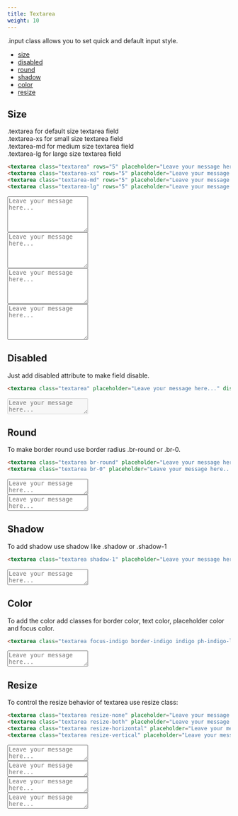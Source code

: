 ```yaml
---
title: Textarea
weight: 10
---
```


<span class="hljs-keyword">.input</span> class allows you to set quick and default input style.

* [size](#size)
* [disabled](#disabled)
* [round](#round)
* [shadow](#shadow)
* [color](#color)
* [resize](#resize)

## Size

<div> <span class="hljs-keyword">.textarea</span> for default size textarea field</div>
<div> <span class="hljs-keyword">.textarea-xs</span> for small size textarea field</div>
<div> <span class="hljs-keyword">.textarea-md</span> for medium size textarea field</div>
<div> <span class="hljs-keyword">.textarea-lg</span> for large size textarea field</div>

```html
<textarea class="textarea" rows="5" placeholder="Leave your message here..."></textarea>
<textarea class="textarea-xs" rows="5" placeholder="Leave your message here..."></textarea>
<textarea class="textarea-md" rows="5" placeholder="Leave your message here..."></textarea>
<textarea class="textarea-lg" rows="5" placeholder="Leave your message here..."></textarea>
```
<div class="p-5 border br-b-8 flex flex-column">
    <div class="p-3">
        <textarea class="textarea" rows="5" placeholder="Leave your message here..."></textarea>
    </div>
    <div class="p-3">
        <textarea class="textarea-xs" rows="5" placeholder="Leave your message here..."></textarea>
    </div>
    <div class="p-3">
        <textarea class="textarea-md" rows="5" placeholder="Leave your message here..."></textarea>
    </div>
    <div class="p-3">
        <textarea class="textarea-lg" rows="5" placeholder="Leave your message here..."></textarea>
    </div>
</div>

## Disabled

<div> Just add disabled attribute to make field disable.</div>

```html
<textarea class="textarea" placeholder="Leave your message here..." disabled></textarea>
```

<div class="p-5 border br-b-8 flex flex-column">
    <div class="p-3">
        <textarea class="textarea" placeholder="Leave your message here..." disabled></textarea>
    </div>
</div>

## Round

<div> To make border round use border radius <span class="hljs-keyword">.br-round</span> or <span class="hljs-keyword">.br-0</span>.</div>

```html
<textarea class="textarea br-round" placeholder="Leave your message here..."></textarea>
<textarea class="textarea br-0" placeholder="Leave your message here..."></textarea>
```

<div class="p-5 border br-b-8 flex flex-column">
    <div class="p-3">
        <textarea class="textarea br-round" placeholder="Leave your message here..."></textarea>
    </div>
    <div class="p-3">
        <textarea class="textarea br-0" placeholder="Leave your message here..."></textarea>
    </div>
</div>


## Shadow
To add shadow use shadow like <span class="hljs-keyword">.shadow</span> or <span class="hljs-keyword">.shadow-1</span>

```html
<textarea class="textarea shadow-1" placeholder="Leave your message here..."></textarea>
```

<div class="p-5 border br-b-8 flex flex-column">
    <div class="p-3">
        <textarea class="textarea shadow-1" placeholder="Leave your message here..."></textarea>
    </div>
</div>

## Color
To add the color add classes for border color, text color, placeholder color and focus color.

```html
<textarea class="textarea focus-indigo border-indigo indigo ph-indigo-lighter"></textarea>
```

<div class="p-5 border br-b-8 flex flex-column">
    <div class="p-3">
        <textarea class="textarea focus-indigo border-indigo indigo ph-indigo-lighter" placeholder="Leave your message here..."></textarea>
    </div>
</div>

## Resize

To control the resize behavior of textarea use resize class:

```html
<textarea class="textarea resize-none" placeholder="Leave your message here..."></textarea>
<textarea class="textarea resize-both" placeholder="Leave your message here..."></textarea>
<textarea class="textarea resize-horizontal" placeholder="Leave your message here..."></textarea>
<textarea class="textarea resize-vertical" placeholder="Leave your message here..."></textarea>
```

<div class="p-5 border br-b-8 flex flex-column">
    <div class="p-3">
        <textarea class="textarea resize-none" placeholder="Leave your message here..."></textarea>
    </div>
    <div class="p-3">
        <textarea class="textarea resize-both" placeholder="Leave your message here..."></textarea>
    </div>
    <div class="p-3">
        <textarea class="textarea resize-horizontal" placeholder="Leave your message here..."></textarea>
    </div>
    <div class="p-3">
        <textarea class="textarea resize-vertical" placeholder="Leave your message here..."></textarea>
    </div>
</div>
